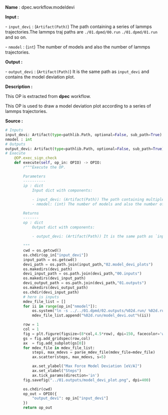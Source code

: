 **Name** : dpec.workflow.modeldevi

**Input :** 

\- `input_devi` : (`Artifact(Path)`) The path containing a series of lammps trajectories.The lammps traj paths are `./01.dpmd/00.run` `./01.dpmd/01.run` and so on.

\- `nmodel` : (`int`) The number of models and also the number of lammps trajectories.

**Output :**

\- `output_devi` : (`Artifact(Path)`) It is the same path as `input_devi` and contains the model deviation plot.

**Description :**

​This OP is extracted from **dpec** workflow.

​This OP is used to draw a model deviation plot according to a series of lammps trajectories.

**Source :** 

```python
# Inputs
input_devi: Artifact(type=pathlib.Path, optional=False, sub_path=True)
nmodel : int
# Outputs
output_devi: Artifact(type=pathlib.Path, optional=False, sub_path=True)
# Execute
    @OP.exec_sign_check
    def execute(self, op_in: OPIO) -> OPIO:
        r"""Execute the OP.

        Parameters
        ----------
        ip : dict
            Input dict with components:
            
            - input_devi: (Artifact(Path)) The path containing multiple lammps trajs.The lammps traj paths are `./01.dpmd/00.run` `./01.dpmd/01.run` and so on.
            - nmodel: (int) The number of models and also the number of lammps trajs.

        Returns
        -------
        op : dict 
            Output dict with components:
            
            - output_devi: (Artifact(Path)) It is the same path as `input_devi` and contains the drawn model_devi picture.
            
        """
        cwd = os.getcwd()
        os.chdir(op_in["input_devi"])
        input_path = os.getcwd()
        devi_path = os.path.join(input_path,"02.model_devi_plots")
        os.makedirs(devi_path)
        devi_input_path = os.path.join(devi_path,"00.inputs")
        os.makedirs(devi_input_path)
        devi_output_path = os.path.join(devi_path,"01.outputs")
        os.makedirs(devi_output_path)
        os.chdir(devi_input_path)
        # here is inputs
        mdev_file_list = []
        for ii in range(op_in["nmodel"]):
            os.system("ln -s ../../01.dpmd/02.outputs/%02d.run/ %02d.run"%(ii,ii))
            mdev_file_list.append("%02d.run/model_devi.out"%(ii))

        row = 1
        col = 1
        fig = plt.figure(figsize=(8*col,4.5*row), dpi=150, facecolor='white')
        gs = fig.add_gridspec(row,col)
        ax  = fig.add_subplot(gs[0])
        for mdev_file in mdev_file_list:
            steps, max_mdevs = parse_mdev_file(mdev_file=mdev_file)
            ax.scatter(steps, max_mdevs, s=5)

            ax.set_ylabel("Max Force Model Deviation [eV/A]")
            ax.set_xlabel("Steps")
            ax.tick_params(direction='in')
        fig.savefig("../01.outputs/model_devi_plot.png", dpi=400)

        os.chdir(cwd)
        op_out = OPIO({
            "output_devi": op_in["input_devi"]
        })
        return op_out
```